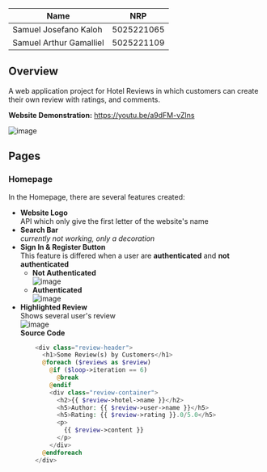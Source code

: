 | Name           | NRP        |
| ---            | ---        |
| Samuel Josefano Kaloh | 5025221065 |
| Samuel Arthur Gamalliel | 5025221109 |

## Overview
A web application project for Hotel Reviews in which customers can create their own review with ratings, and comments.

**Website Demonstration:** https://youtu.be/a9dFM-vZlns

![image](https://github.com/user-attachments/assets/da0f80b9-31cf-4f94-93b3-9b6d8df43de6)

## Pages
### Homepage
In the Homepage, there are several features created:
* **Website Logo**</br>
  API which only give the first letter of the website's name
* **Search Bar**</br>
  _currently not working, only a decoration_
* **Sign In & Register Button**</br>
  This feature is differed when a user are **authenticated** and **not authenticated**
  * **Not Authenticated**</br>
    ![image](https://github.com/user-attachments/assets/0fdd4013-5f65-4a26-8f4c-acee0418f6e8)
  * **Authenticated**</br>
    ![image](https://github.com/user-attachments/assets/889323fc-c18a-49ed-a5f0-071f0264ec79)
* **Highlighted Review**</br>
  Shows several user's review</br>
  ![image](https://github.com/user-attachments/assets/f363a123-ea3b-466c-be7f-727ba0a8e749)</br>
  **Source Code**
  ```php
      <div class="review-header">
        <h1>Some Review(s) by Customers</h1>
        @foreach ($reviews as $review)
          @if ($loop->iteration == 6)
            @break
          @endif
          <div class="review-container">
            <h2>{{ $review->hotel->name }}</h2>
            <h5>Author: {{ $review->user->name }}</h5>
            <h5>Rating: {{ $review->rating }}.0/5.0</h5>
            <p>
              {{ $review->content }}
            </p>
          </div>
        @endforeach
      </div>
  ```



